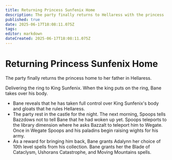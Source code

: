 ```yaml
---
title: Returning Princess Sunfenix Home
description: The party finally returns to Hellaress with the princess
published: true
date: 2025-06-17T18:08:11.075Z
tags: 
editor: markdown
dateCreated: 2025-06-17T18:08:11.075Z
---
```


# Returning Princess Sunfenix Home
The party finally returns the princess home to her father in Hellaress.

Delivering the ring to King Sunfenix. When the king puts on the ring, Bane takes over his body.
- Bane reveals that he has taken full control over King Sunfenix's body and gloats that he rules Hellaress. 
- The party rest in the castle for the night. The next morning, Spoops tells Bazzdows not to tell Bane that he had woken up yet. Spoops teleports to the library dimension where he asks Bazzalt to teleport him to Wegate. Once in Wegate Spoops and his paladins begin raising wights for his army.
- As a reward for bringing him back, Bane grants Adalynn her choice of 10th level spells from his collection. Bane grants her the Blade of Cataclysm, Ushorans Catastrophe, and Moving Mountains spells.